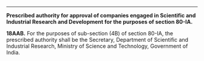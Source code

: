 ****  
  
**Prescribed authority for approval of companies engaged in Scientific and Industrial Research and Development for the purposes of section 80-IA.**

**18AAB.** For the purposes of sub-section (4B) of section 80-IA, the prescribed authority shall be the Secretary, Department of Scientific and Industrial Research, Ministry of Science and Technology, Government of India.